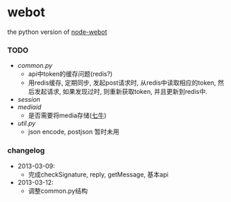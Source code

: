 webot
=====

the python version of [node-webot](https://github.com/node-webot/wechat)



### TODO

- *common.py*
	* api中token的缓存问题(redis?)
	* 用redis缓存, 定期同步, 发起post请求时, 从redis中读取相应的token, 然后发起请求, 如果发现过时, 则重新获取token, 并且更新到redis中.
- *session*
- *mediaid*
	* 是否需要将media存储([七牛](http://developer.qiniu.com/docs/v6/sdk/python-sdk.html))
- *util.py*
	* json encode, postjson 暂时未用

### changelog
- 2013-03-09:
	* 完成checkSignature, reply, getMessage, 基本api
- 2013-03-12:
	* 调整common.py结构
